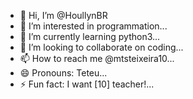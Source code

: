 - 👋 Hi, I’m @HoullynBR
- 👀 I’m interested in programmation...
- 🌱 I’m currently learning python3...
- 💞️ I’m looking to collaborate on coding...
- 📫 How to reach me @mtsteixeira10...
- 😄 Pronouns: Teteu...
- ⚡ Fun fact: I want [10] teacher!...

<!---
HoullynBR/HoullynBR is a ✨ special ✨ repository because its `README.md` (this file) appears on your GitHub profile.
You can click the Preview link to take a look at your changes.
--->
